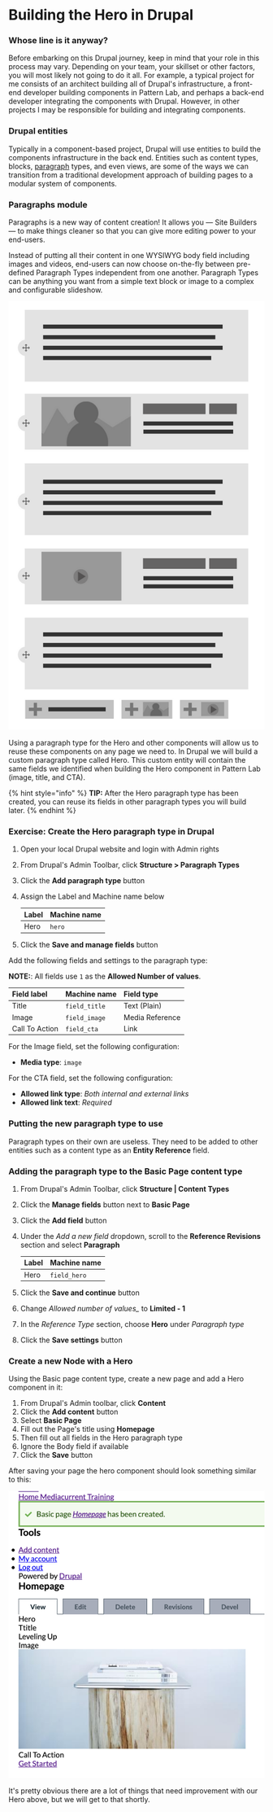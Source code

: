 # Building the Hero in Drupal

### Whose line is it anyway?

Before embarking on this Drupal journey, keep in mind that your role in this process may vary.  Depending on your team, your skillset or other factors, you will most likely not going to do it all.  For example, a typical project for me consists of an architect building all of Drupal's infrastructure, a front-end developer building components in Pattern Lab, and perhaps a back-end developer integrating the components with Drupal.  However, in other projects I may be responsible for building and integrating components.

### Drupal entities

Typically in a component-based project, Drupal will use entities to build the components infrastructure in the back end.  Entities such as content types, blocks, [paragraph](https://www.drupal.org/project/paragraphs) types, and even views, are some of the ways we can transition from a traditional development approach of building pages to a modular system of components.

### Paragraphs module

Paragraphs is a new way of content creation!  It allows you — Site Builders — to make things cleaner so that you can give more editing power to your end-users.

Instead of putting all their content in one WYSIWYG body field including images and videos, end-users can now choose on-the-fly between pre-defined Paragraph Types independent from one another. Paragraph Types can be anything you want from a simple text block or image to a complex and configurable slideshow.

![Example of paragraphs content options](../.gitbook/assets/paragraphs.png)

Using a paragraph type for the Hero and other components will allow us to reuse these components on any page we need to. In Drupal we will build a custom paragraph type called Hero.  This custom entity will contain the same fields we identified when building the Hero component in Pattern Lab \(image, title, and CTA\). 

{% hint style="info" %}
**TIP:** After the Hero paragraph type has been created, you can reuse its fields in other paragraph types you will build later.
{% endhint %}

### Exercise: Create the Hero paragraph type in Drupal

1. Open your local Drupal website and login with Admin rights
2. From Drupal's Admin Toolbar, click **Structure &gt; Paragraph Types**
3. Click the **Add paragraph type** button
4. Assign the Label and Machine name below

   | Label | Machine name |
   | :--- | :--- |
   | Hero | `hero` |

5. Click the **Save and manage fields** button

Add the following fields and settings to the paragraph type:

**NOTE:**: All fields use `1` as the **Allowed Number of values**.

| Field label | Machine name | Field type |
| :--- | :--- | :--- |
| Title | `field_title` | Text \(Plain\) |
| Image | `field_image` | Media Reference |
| Call To Action | `field_cta` | Link |

For the Image field, set the following configuration:

* **Media type**: `image`

For the CTA field, set the following configuration:

* **Allowed link type**: _Both internal and external links_
* **Allowed link text**: _Required_

### Putting the new paragraph type to use

Paragraph types on their own are useless. They need to be added to other entities such as a content type as an **Entity Reference** field.

### Adding the paragraph type to the Basic Page content type

1. From Drupal's Admin Toolbar, click **Structure \| Content Types**
2. Click the **Manage fields** button next to **Basic Page**
3. Click the **Add field** button
4. Under the _Add a new field_ dropdown, scroll to the **Reference Revisions** section and select **Paragraph**

   | Label | Machine name |
   | :--- | :--- |
   | Hero | `field_hero` |

5. Click the **Save and continue** button
6. Change _Allowed number of values\__ to **Limited - 1**
7. In the _Reference Type_ section, choose **Hero** under _Paragraph type_
8. Click the **Save settings** button

### Create a new Node with a Hero

Using the Basic page content type, create a new page and add a Hero component in it:

1. From Drupal's Admin toolbar, click **Content**
2. Click the **Add content** button
3. Select **Basic Page**
4. Fill out the Page's title using **Homepage**
5. Then fill out all fields in the Hero paragraph type
6. Ignore the Body field if available
7. Click the **Save** button

After saving your page the hero component should look something similar to this:

![Drupal Node with Hero Paragraph](../.gitbook/assets/d8-hero.png)

It's pretty obvious there are a lot of things that need improvement with our Hero above, but we will get to that shortly.  

